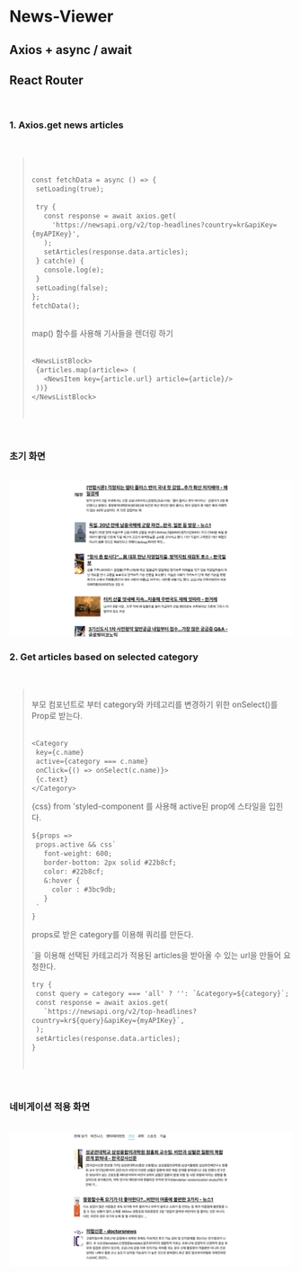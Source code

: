 # News-Viewer

## Axios + async / await

## React Router

<br>

### 1. Axios.get news articles

<br>

> <br>
>
> ```
> const fetchData = async () => {
>  setLoading(true);
>
>  try {
>    const response = await axios.get(
>      'https://newsapi.org/v2/top-headlines?country=kr&apiKey={myAPIKey}',
>    );
>    setArticles(response.data.articles);
>  } catch(e) {
>    console.log(e);
>  }
>  setLoading(false);
> };
> fetchData();
> ```
>
> <br>
> map() 함수를 사용해 기사들을 렌더링 하기
> <br> <br>
>
> ```
> <NewsListBlock>
>  {articles.map(article=> (
>    <NewsItem key={article.url} article={article}/>
>  ))}
> </NewsListBlock>
> ```
>
> <br>

<br>

### 초기 화면

<br>
<img src="./src/Images/initImage.png" width="100%" height="30%" title="px(픽셀) 크기 설정" alt="RubberDuck"/>

<br>

### 2. Get articles based on selected category

<br>

> <br>
> 부모 컴포넌트로 부터 category와 카테고리를 변경하기 위한 onSelect()를 Prop로 받는다.
> <br> <br>
>
> ```
> <Category
>  key={c.name}
>  active={category === c.name}
>  onClick={() => onSelect(c.name)}>
>  {c.text}
> </Category>
> ```
>
> {css} from 'styled-component 를 사용해 active된 prop에 스타일을 입힌다.
> <br>
>
> ```
> ${props =>
>  props.active && css`
>    font-weight: 600;
>    border-bottom: 2px solid #22b8cf;
>    color: #22b8cf;
>    &:hover {
>      color : #3bc9db;
>    }
>  `
> }
> ```
>
> props로 받은 category를 이용해 쿼리를 만든다.
> <br> <br>
> `을 이용해 선택된 카테고리가 적용된 articles을 받아올 수 있는 url을 만들어 요청한다.
>
> ```
> try {
>  const query = category === 'all' ? '': `&category=${category}`;
>  const response = await axios.get(
>    `https://newsapi.org/v2/top-headlines?country=kr${query}&apiKey={myAPIKey}`,
>  );
>  setArticles(response.data.articles);
> }
> ```
>
> <br>

<br>

### 네비게이션 적용 화면

<br>
<img src="./src/Images/naviImage.png" width="100%" height="30%" title="px(픽셀) 크기 설정" alt="RubberDuck"/>

<br>
